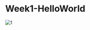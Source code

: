 # Week1-HelloWorld
![1](https://user-images.githubusercontent.com/68364199/110235817-1b3bd180-7f6d-11eb-8ffa-688fc3d0d018.PNG)
